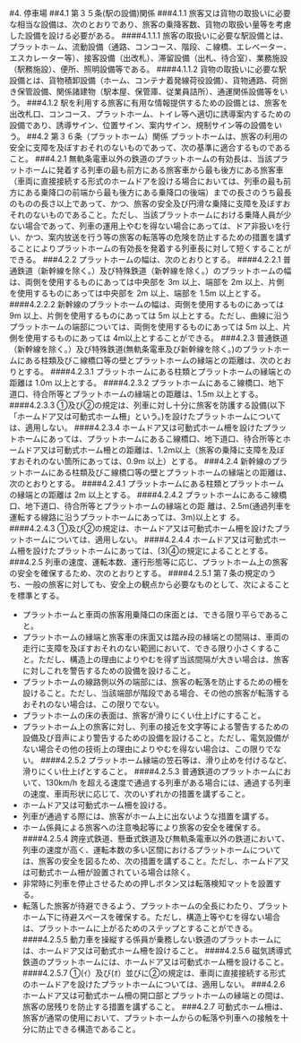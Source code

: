 #4. 停車場
##4.1 第３５条(駅の設備)関係
###4.1.1
旅客又は貨物の取扱いに必要な相当な設備は、次のとおりであり、旅客の乗降客数、貨物の取扱い量等を考慮した設備を設ける必要がある。
####4.1.1.1
旅客の取扱いに必要な駅設備とは、プラットホ－ム、流動設備（通路、コンコース、階段、こ線橋、エレベーター、エスカレーター等）、接客設備（出改札）、滞留設備（出札、待合室）、業務施設（駅務施設）、便所、照明設備等である。
####4.1.1.2
貨物の取扱いに必要な駅設備とは、貨物積卸設備（ホーム、コンテナ着発線荷役設備）、貨物通路、荷捌き保管設備、関係諸建物（駅本屋、保管庫、従業員詰所）、通運関係設備等をいう。
###4.1.2
駅を利用する旅客に有用な情報提供するための設備とは、旅客を出改札口、コンコース、プラットホーム、トイレ等へ適切に誘導案内するための設備であり、誘導サイン、位置サイン、案内サイン、規制サイン等の設備をいう。
##4.2 第３６条（プラットホーム）関係
プラットホームは、旅客の利用の安全に支障を及ぼすおそれのないものであって、次の基準に適合するものであること。
###4.2.1
無軌条電車以外の鉄道のプラットホームの有効長は、当該プラットホームに発着する列車の最も前方にある旅客車から最も後方にある旅客車（車両に直接接続する形式のホームドアを設ける場合においては、列車の最も前方にある乗降口の前端から最も後方にある乗降口の後端）までの長さのうち最長のものの長さ以上であって、かつ、旅客の安全及び円滑な乗降に支障を及ぼすおそれのないものであること。ただし、当該プラットホームにおける乗降人員が少ない場合であって、列車の運用上やむを得ない場合にあっては、ドア非扱いを行い、かつ、案内放送を行う等の旅客の転落等の危険を防止するための措置を講ずることによりプラットホームの有効長を発着する列車長に対して短くすることができる。
###4.2.2
プラットホームの幅は、次のとおりとする。
####4.2.2.1
普通鉄道（新幹線を除く。）及び特殊鉄道（新幹線を除く。）のプラットホームの幅は、両側を使用するものにあっては中央部を 3m 以上、端部を 2m 以上、片側を使用するものにあっては中央部を 2m 以上、端部を 1.5m 以上とする。
####4.2.2.2
新幹線のプラットホームの幅は、両側を使用するものにあっては 9m 以上、片側を使用するものにあっては 5m 以上とする。ただし、曲線に沿うプラットホームの端部については、両側を使用するものにあっては 5m 以上、片側を使用するものにあっては 4m以上とすることができる。
###4.2.3
普通鉄道（新幹線を除く。）及び特殊鉄道(無軌条電車及び新幹線を除く。)のプラットホームにある柱類及びこ線橋口等の壁とプラットホームの縁端との距離は、次のとおりとする。
####4.2.3.1
プラットホームにある柱類とプラットホームの縁端との距離は 1.0m 以上とする。
####4.2.3.2
プラットホームにあるこ線橋口、地下道口、待合所等とプラットホームの縁端との距離は、1.5m 以上とする。
####4.2.3.3
①及び②の規定は、列車に対し十分に旅客を防護する設備(以下「ホームドア又は可動式ホーム柵」という。)を設けたプラットホームについては、適用しない。
####4.2.3.4
ホームドア又は可動式ホーム柵を設けたプラットホームにあっては、プラットホームにあるこ線橋口、地下道口、待合所等とホームドア又は可動式ホーム柵との距離は、1.2m以上（旅客の乗降に支障を及ぼすおそれのない箇所にあっては、0.9m 以上）とする。
###4.2.4
新幹線のプラットホームにある柱類及びこ線橋口等の壁とプラットホームの縁端との距離は、次のとおりとする。
####4.2.4.1
プラットホームにある柱類とプラットホームの縁端との距離は 2m 以上とする。
####4.2.4.2
プラットホームにあるこ線橋口、地下道口、待合所等とプラットホームの縁端との距
離は、2.5m(通過列車を運転する線路に沿うプラットホームにあっては、3m)以上とす
る。
####4.2.4.3
①及び②の規定は、ホームドア又は可動式ホーム柵を設けたプラットホームについては、適用しない。
####4.2.4.4
ホームドア又は可動式ホーム柵を設けたプラットホームにあっては、(3)④の規定によることとする。
###4.2.5
列車の速度、運転本数、運行形態等に応じ、プラットホーム上の旅客の安全を確保するため、次のとおりとする。
####4.2.5.1
第７条の規定のうち、一般の旅客に対しても、安全上の観点から必要なものとして、次によることを標準とする。
- プラットホームと車両の旅客用乗降口の床面とは、できる限り平らであること。
- プラットホームの縁端と旅客車の床面又は踏み段の縁端との間隔は、車両の走行に支障を及ぼすおそれのない範囲において、できる限り小さくすること。ただし、構造上の理由によりやむを得ず当該間隔が大きい場合は、旅客に対しこれを警告するための設備を設けること。
- プラットホームの線路側以外の端部には、旅客の転落を防止するための柵を設けること。ただし、当該端部が階段である場合、その他の旅客が転落するおそれのない場合は、この限りでない。
- プラットホームの床の表面は、旅客が滑りにくい仕上げにすること。
- プラットホーム上の旅客に対し、列車の接近を文字等による警告するための設備及び音声により警告するための設備を設けること。ただし、電気設備がない場合その他の技術上の理由によりやむを得ない場合は、この限りでない。
####4.2.5.2
プラットホーム縁端の笠石等は、滑り止めを付けるなど、滑りにくい仕上げとすること。
####4.2.5.3
普通鉄道のプラットホームにおいて、130km/h を超える速度で通過する列車がある場合には、通過する列車の速度、車両形状に応じて、次のいずれかの措置を講ずること。
- ホームドア又は可動式ホーム柵を設ける。
- 列車が通過する際には、旅客がホーム上に出ないような措置を講ずる。
- ホーム係員による旅客への注意喚起等により旅客の安全を確保する。
####4.2.5.4
跨座式鉄道、懸垂式鉄道及び無軌条電車以外の鉄道において、列車の速度が高く、運転本数の多い区間におけるプラットホームについては、旅客の安全を図るため、次の措置を講ずること。ただし、ホームドア又は可動式ホーム柵が設置されている場合は除く。
- 非常時に列車を停止させるための押しボタン又は転落検知マットを設置する。
- 転落した旅客が待避できるよう、プラットホームの全長にわたり、プラットホーム下に待避スペースを確保する。ただし、構造上等やむを得ない場合は、プラットホームに上がるためのステップとすることができる。
####4.2.5.5
動力車を操縦する係員が乗務しない鉄道のプラットホームには、ホームドア又は可動式ホーム柵を設けること。
####4.2.5.6
磁気誘導式鉄道のプラットホームには、ホームドア又は可動式ホーム柵を設けること。
####4.2.5.7
①(ｲ）及び(ｵ）並びに②の規定は、車両に直接接続する形式のホームドアを設けたプラットホームについては、適用しない。
###4.2.6
ホームドア又は可動式ホーム柵の開口部とプラットホームの縁端との間は、旅客の居残りを防止する措置を講ずること。
###4.2.7
可動式ホーム柵は、旅客が通常の使用において、プラットホームからの転落や列車への接触を十分に防止できる構造であること。
